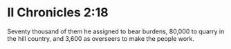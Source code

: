 # II Chronicles 2:18

Seventy thousand of them he assigned to bear burdens, 80,000 to quarry in the hill country, and 3,600 as overseers to make the people work.
